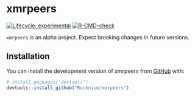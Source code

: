 
# xmrpeers

  <!-- badges: start -->
  [![Lifecycle:
experimental](https://img.shields.io/badge/lifecycle-experimental-orange.svg)](https://lifecycle.r-lib.org/articles/stages.html)
  [![R-CMD-check](https://github.com/Rucknium/xmrpeers/actions/workflows/R-CMD-check.yaml/badge.svg)](https://github.com/Rucknium/xmrpeers/actions/workflows/R-CMD-check.yaml)
  <!-- badges: end -->

`xmrpeers` is an alpha project. Expect breaking changes in future versions.

## Installation

You can install the development version of xmrpeers from [GitHub](https://github.com/) with:

```R
# install.packages("devtools")
devtools::install_github("Rucknium/xmrpeers")
```

